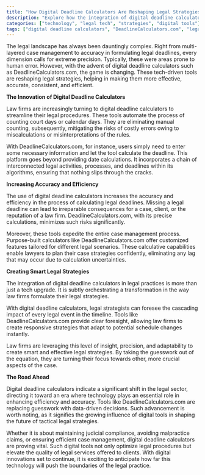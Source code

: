 ```yaml
---
title: "How Digital Deadline Calculators Are Reshaping Legal Strategies"
description: "Explore how the integration of digital deadline calculators, like DeadlineCalculators.com, is revolutionizing the legal sector by improving accuracy, enhancing efficiency, and supporting effective case management."
categories: ["technology", "legal tech", "strategies", "digital tools"]
tags: ["digital deadline calculators", "DeadlineCalculators.com", "legal strategies", "law tech", "automation", "efficiency"]
---
```


The legal landscape has always been dauntingly complex. Right from multi-layered case management to accuracy in formulating legal deadlines, every dimension calls for extreme precision. Typically, these were areas prone to human error. However, with the advent of digital deadline calculators such as DeadlineCalculators.com, the game is changing. These tech-driven tools are reshaping legal strategies, helping in making them more effective, accurate, consistent, and efficient.

**The Innovation of Digital Deadline Calculators**

Law firms are increasingly turning to digital deadline calculators to streamline their legal procedures. These tools automate the process of counting court days or calendar days. They are eliminating manual counting, subsequently, mitigating the risks of costly errors owing to miscalculations or misinterpretations of the rules.

With DeadlineCalculators.com, for instance, users simply need to enter some necessary information and let the tool calculate the deadline. This platform goes beyond providing date calculations. It incorporates a chain of interconnected legal activities, processes, and deadlines within its algorithms, ensuring that nothing slips through the cracks.

**Increasing Accuracy and Efficiency**

The use of digital deadline calculators increases the accuracy and efficiency in the process of calculating legal deadlines. Missing a legal deadline can lead to irreparable consequences for a case, client, or the reputation of a law firm. DeadlineCalculators.com, with its precise calculations, minimizes such risks significantly.

Moreover, these tools expedite the entire case management process. Purpose-built calculators like DeadlineCalculators.com offer customized features tailored for different legal scenarios. These calculative capabilities enable lawyers to plan their case strategies confidently, eliminating any lag that may occur due to calculation uncertainties.

**Creating Smart Legal Strategies**

The integration of digital deadline calculators in legal practices is more than just a tech upgrade. It is subtly orchestrating a transformation in the way law firms formulate their legal strategies.

With digital deadline calculators, legal strategists can foresee the cascading impact of every legal event in the timeline. Tools like DeadlineCalculators.com provide clear foresight, allowing law firms to create responsive strategies that adapt to potential schedule changes instantly.

Law firms are leveraging this level of insight, precision, and adaptability to create smart and effective legal strategies. By taking the guesswork out of the equation, they are turning their focus towards other, more crucial aspects of the case.

**The Road Ahead**

Digital deadline calculators indicate a significant shift in the legal sector, directing it toward an era where technology plays an essential role in enhancing efficiency and accuracy. Tools like DeadlineCalculators.com are replacing guesswork with data-driven decisions. Such advancement is worth noting, as it signifies the growing influence of digital tools in shaping the future of tactical legal strategies.

Whether it is about maintaining judicial compliance, avoiding malpractice claims, or ensuring efficient case management, digital deadline calculators are proving vital. Such digital tools not only optimize legal procedures but elevate the quality of legal services offered to clients. With digital innovations set to continue, it is exciting to anticipate how far this technology will push the boundaries of the legal practice.